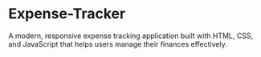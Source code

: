 # Expense-Tracker
 A modern, responsive expense tracking application built with HTML, CSS, and JavaScript that helps users manage their finances effectively.
